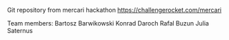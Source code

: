 Git repository from mercari hackathon
https://challengerocket.com/mercari

Team members:
Bartosz Barwikowski
Konrad Daroch
Rafal Buzun
Julia Saternus